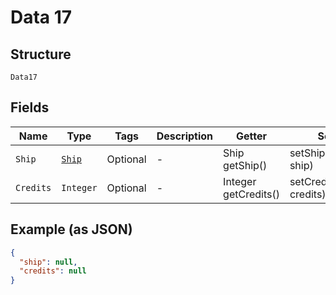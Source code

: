 
# Data 17

## Structure

`Data17`

## Fields

| Name | Type | Tags | Description | Getter | Setter |
|  --- | --- | --- | --- | --- | --- |
| `Ship` | [`Ship`](../../doc/models/ship.md) | Optional | - | Ship getShip() | setShip(Ship ship) |
| `Credits` | `Integer` | Optional | - | Integer getCredits() | setCredits(Integer credits) |

## Example (as JSON)

```json
{
  "ship": null,
  "credits": null
}
```

